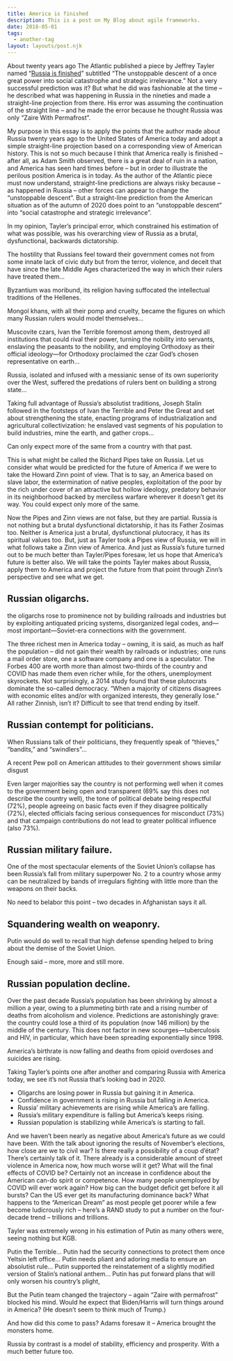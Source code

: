 ```yaml
---
title: America is finished
description: This is a post on My Blog about agile frameworks.
date: 2018-05-01
tags:
  - another-tag
layout: layouts/post.njk
---
```


About twenty years ago The Atlantic published a piece by Jeffrey Tayler named “<a href="https://www.theatlantic.com/magazine/archive/2001/05/russia-is-finished/302220/">Russia is finished</a>” subtitled “The unstoppable descent of a once great power into social catastrophe and strategic irrelevance.” Not a very successful prediction was it? But what he did was fashionable at the time – he described what was happening in Russia in the nineties and made a straight-line projection from there. His error was assuming the continuation of the straight line – and he made the error because he thought Russia was only “Zaire With Permafrost”.

My purpose in this essay is to apply the points that the author made about Russia twenty years ago to the United States of America today and adopt a simple straight-line projection based on a corresponding view of American history. This is not so much because I think that America really is finished – after all, as Adam Smith observed, there is a great deal of ruin in a nation, and America has seen hard times before – but in order to illustrate the perilous position America is in today. As the author of the Atlantic piece must now understand, straight-line predictions are always risky because – as happened in Russia – other forces can appear to change the “unstoppable descent”. But a straight-line prediction from the American situation as of the autumn of 2020 does point to an “unstoppable descent” into “social catastrophe and strategic irrelevance”.

In my opinion, Tayler’s principal error, which constrained his estimation of what was possible, was his overarching view of Russia as a brutal, dysfunctional, backwards dictatorship.

The hostility that Russians feel toward their government comes not from some innate lack of civic duty but from the terror, violence, and deceit that have since the late Middle Ages characterized the way in which their rulers have treated them…

Byzantium was moribund, its religion having suffocated the intellectual traditions of the Hellenes.

Mongol khans, with all their pomp and cruelty, became the figures on which many Russian rulers would model themselves…

Muscovite czars, Ivan the Terrible foremost among them, destroyed all institutions that could rival their power, turning the nobility into servants, enslaving the peasants to the nobility, and employing Orthodoxy as their official ideology—for Orthodoxy proclaimed the czar God’s chosen representative on earth…

Russia, isolated and infused with a messianic sense of its own superiority over the West, suffered the predations of rulers bent on building a strong state…

Taking full advantage of Russia’s absolutist traditions, Joseph Stalin followed in the footsteps of Ivan the Terrible and Peter the Great and set about strengthening the state, enacting programs of industrialization and agricultural collectivization: he enslaved vast segments of his population to build industries, mine the earth, and gather crops…

Can only expect more of the same from a country with that past.

This is what might be called the Richard Pipes take on Russia. Let us consider what would be predicted for the future of America if we were to take the Howard Zinn point of view. That is to say, an America based on slave labor, the extermination of native peoples, exploitation of the poor by the rich under cover of an attractive but hollow ideology, predatory behavior in its neighborhood backed by merciless warfare wherever it doesn’t get its way. You could expect only more of the same.

Now the Pipes and Zinn views are not false, but they are partial. Russia is not nothing but a brutal dysfunctional dictatorship, it has its Father Zosimas too. Neither is America just a brutal, dysfunctional plutocracy, it has its spiritual values too. But, just as Tayler took a Pipes view of Russia, we will in what follows take a Zinn view of America. And just as Russia’s future turned out to be much better than Tayler/Pipes foresaw, let us hope that America’s future is better also. We will take the points Tayler makes about Russia, apply them to America and project the future from that point through Zinn’s perspective and see what we get.

## Russian oligarchs.

the oligarchs rose to prominence not by building railroads and industries but by exploiting antiquated pricing systems, disorganized legal codes, and—most important—Soviet-era connections with the government.

The three richest men in America today – owning, it is said, as much as half the population – did not gain their wealth by railroads or industries; one runs a mail order store, one a software company and one is a speculator. The Forbes 400 are worth more than almost two-thirds of the country and COVID has made them even richer while, for the others, unemployment skyrockets. Not surprisingly, a 2014 study found that these plutocrats dominate the so-called democracy. “When a majority of citizens disagrees with economic elites and/or with organized interests, they generally lose.” All rather Zinnish, isn’t it? Difficult to see that trend ending by itself.

## Russian contempt for politicians.

When Russians talk of their politicians, they frequently speak of “thieves,” “bandits,” and “swindlers”…

A recent Pew poll on American attitudes to their government shows similar disgust

Even larger majorities say the country is not performing well when it comes to the government being open and transparent (69% say this does not describe the country well), the tone of political debate being respectful (72%), people agreeing on basic facts even if they disagree politically (72%), elected officials facing serious consequences for misconduct (73%) and that campaign contributions do not lead to greater political influence (also 73%).

## Russian military failure.

One of the most spectacular elements of the Soviet Union’s collapse has been Russia’s fall from military superpower No. 2 to a country whose army can be neutralized by bands of irregulars fighting with little more than the weapons on their backs.

No need to belabor this point – two decades in Afghanistan says it all.

## Squandering wealth on weaponry.

Putin would do well to recall that high defense spending helped to bring about the demise of the Soviet Union.

Enough said – more, more and still more.

## Russian population decline.

Over the past decade Russia’s population has been shrinking by almost a million a year, owing to a plummeting birth rate and a rising number of deaths from alcoholism and violence. Predictions are astonishingly grave: the country could lose a third of its population (now 146 million) by the middle of the century. This does not factor in new scourges—tuberculosis and HIV, in particular, which have been spreading exponentially since 1998.

America’s birthrate is now falling and deaths from opioid overdoses and suicides are rising.

Taking Tayler’s points one after another and comparing Russia with America today, we see it’s not Russia that’s looking bad in 2020.

- Oligarchs are losing power in Russia but gaining it in America.
- Confidence in government is rising in Russia but falling in America.
- Russia’ military achievements are rising while America’s are falling.
- Russia’s military expenditure is falling but America’s keeps rising.
- Russian population is stabilizing while America’s is starting to fall.

And we haven’t been nearly as negative about America’s future as we could have been. With the talk about ignoring the results of November’s elections, how close are we to civil war? Is there really a possibility of a coup d’état? There’s certainly talk of it. There already is a considerable amount of street violence in America now, how much worse will it get? What will the final effects of COVID be? Certainly not an increase in confidence about the American can-do spirit or competence. How many people unemployed by COVID will ever work again? How big can the budget deficit get before it all bursts? Can the US ever get its manufacturing dominance back? What happens to the “American Dream” as most people get poorer while a few become ludicrously rich – here’s a RAND study to put a number on the four-decade trend – trillions and trillions.

Tayler was extremely wrong in his estimation of Putin as many others were, seeing nothing but KGB.

Putin the Terrible… Putin had the security connections to protect them once Yeltsin left office… Putin needs pliant and adoring media to ensure an absolutist rule… Putin supported the reinstatement of a slightly modified version of Stalin’s national anthem… Putin has put forward plans that will only worsen his country’s plight,

But the Putin team changed the trajectory – again “Zaire with permafrost” blocked his mind. Would he expect that Biden/Harris will turn things around in America? (He doesn’t seem to think much of Trump.)

And how did this come to pass? Adams foresaw it – America brought the monsters home.

Russia by contrast is a model of stability, efficiency and prosperity. With a much better future too.